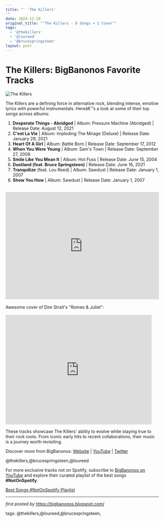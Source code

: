 ```yaml
---
title: "' 'The Killers'
'"
date: 2024-12-20
original_title: "'The Killers - 8 Songs + 1 Cover'"
tags:
  - '@thekillers'
  - '@loureed'
  - '@brucespringsteen'
layout: post
---
```

<h1>The Killers: BigBanonos Favorite Tracks</h1>
<img alt="The Killers" src="https://i0.wp.com/discotech.me/wp-content/uploads/2020/09/the_killers.png?fit=1030%2C587&ssl=1" /> <p>The Killers are a defining force in alternative rock, blending intense, emotive lyrics with powerful instrumentals. Hereâ€™s a look at some of their top songs across albums:</p> <ol> <li><strong>Desperate Things - Abridged</strong> | Album: Pressure Machine (Abridged) | Release Date: August 12, 2021</li> <li><strong>C'est La Vie</strong> | Album: Imploding The Mirage (Deluxe) | Release Date: January 29, 2021</li> <li><strong>Heart Of A Girl</strong> | Album: Battle Born | Release Date: September 17, 2012</li> <li><strong>When You Were Young</strong> | Album: Sam's Town | Release Date: September 27, 2006</li> <li><strong>Smile Like You Mean It</strong> | Album: Hot Fuss | Release Date: June 15, 2004</li> <li><strong>Dustland (feat. Bruce Springsteen)</strong> | Release Date: June 16, 2021</li> <li><strong>Tranquilize</strong> (feat. Lou Reed) | Album: Sawdust | Release Date: January 1, 2007</li><li><b>Show You How</b> | Album: Sawdust | Release Date: January 1, 2007</li></ol><div><spantimes new roman", serif;"><br /></span></div> <div> <iframe allow="autoplay; clipboard-write; encrypted-media; fullscreen; picture-in-picture" allowfullscreen="" frameborder="0" height="352" loading="lazy" src="https://open.spotify.com/embed/playlist/06QA0Ga30NH0YseRDG9nV4?utm_source=generator" width="100%"></iframe>
</div>
<div><br /></div><div>Awesome cover of Dire Strait's "Romeo & Juliet":</div><div><br /></div><iframe frameborder="0" height="360" src="https://youtube.com/embed/2Oxjxcp2rx4?list=PLtuNtuTatqI0W7no7VqT4zlUL2s3oFPRC" width="480"></iframe>
<p>These tracks showcase The Killers' ability to evolve while staying true to their rock roots. From iconic early hits to recent collaborations, their music is a journey worth revisiting.</p> <div> <p>Discover more from BigBanonos: <a href="https://bigbanonos.blogspot.com/">Website</a> | <a href="https://www.youtube.com/@BigBanonos">YouTube</a> | <a href="https://x.com/bigbanonos">Twitter</a></p>
</div> <!--Tags-->
<p>@thekillers,@brucespringsteen,@loureed</p>


<!--Subscribe and Playlist Links-->
<div>
    <p>For more exclusive tracks not on Spotify, subscribe to <a href="https://www.youtube.com/@BigBanonos" target="_blank">BigBanonos on YouTube</a> and explore their curated playlist of the best songs <strong>#NotOnSpotify</strong>.</p>
    <p><a href="https://www.youtube.com/playlist?list=PLtuNtuTatqI0kFahUCbtbfenC_ET5O_tr" target="_blank">Best Songs #NotOnSpotify Playlist<br /></a></p></div>

<hr />

<p><em>first posted by</em> <a href="https://bigbanonos.blogspot.com/" rel="noopener" target="_new">https://bigbanonos.blogspot.com/</a></p>

<p>tags: @thekillers,@loureed,@brucespringsteen,</p>
